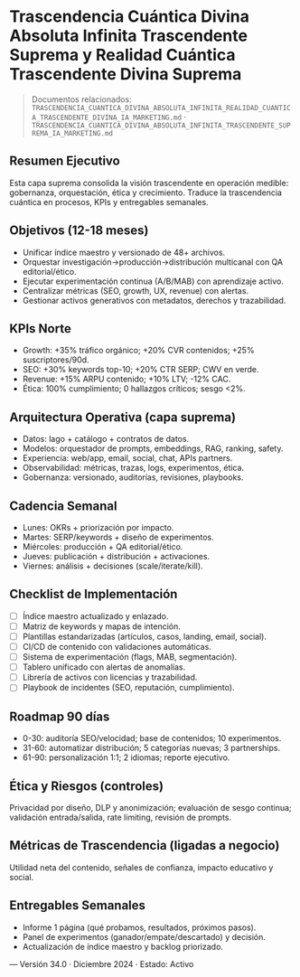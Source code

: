 # Trascendencia Cuántica Divina Absoluta Infinita Trascendente Suprema y Realidad Cuántica Trascendente Divina Suprema

> Documentos relacionados: `TRASCENDENCIA_CUANTICA_DIVINA_ABSOLUTA_INFINITA_REALIDAD_CUANTICA_TRASCENDENTE_DIVINA_IA_MARKETING.md` · `TRASCENDENCIA_CUANTICA_DIVINA_ABSOLUTA_INFINITA_TRASCENDENTE_SUPREMA_IA_MARKETING.md`

## Resumen Ejecutivo
Esta capa suprema consolida la visión trascendente en operación medible: gobernanza, orquestación, ética y crecimiento. Traduce la trascendencia cuántica en procesos, KPIs y entregables semanales.

## Objetivos (12-18 meses)
- Unificar índice maestro y versionado de 48+ archivos.
- Orquestar investigación→producción→distribución multicanal con QA editorial/ético.
- Ejecutar experimentación continua (A/B/MAB) con aprendizaje activo.
- Centralizar métricas (SEO, growth, UX, revenue) con alertas.
- Gestionar activos generativos con metadatos, derechos y trazabilidad.

## KPIs Norte
- Growth: +35% tráfico orgánico; +20% CVR contenidos; +25% suscriptores/90d.
- SEO: +30% keywords top-10; +20% CTR SERP; CWV en verde.
- Revenue: +15% ARPU contenido; +10% LTV; -12% CAC.
- Ética: 100% cumplimiento; 0 hallazgos críticos; sesgo <2%.

## Arquitectura Operativa (capa suprema)
- Datos: lago + catálogo + contratos de datos.
- Modelos: orquestador de prompts, embeddings, RAG, ranking, safety.
- Experiencia: web/app, email, social, chat, APIs partners.
- Observabilidad: métricas, trazas, logs, experimentos, ética.
- Gobernanza: versionado, auditorías, revisiones, playbooks.

## Cadencia Semanal
- Lunes: OKRs + priorización por impacto.
- Martes: SERP/keywords + diseño de experimentos.
- Miércoles: producción + QA editorial/ético.
- Jueves: publicación + distribución + activaciones.
- Viernes: análisis + decisiones (scale/iterate/kill).

## Checklist de Implementación
- [ ] Índice maestro actualizado y enlazado.
- [ ] Matriz de keywords y mapas de intención.
- [ ] Plantillas estandarizadas (artículos, casos, landing, email, social).
- [ ] CI/CD de contenido con validaciones automáticas.
- [ ] Sistema de experimentación (flags, MAB, segmentación).
- [ ] Tablero unificado con alertas de anomalías.
- [ ] Librería de activos con licencias y trazabilidad.
- [ ] Playbook de incidentes (SEO, reputación, cumplimiento).

## Roadmap 90 días
- 0-30: auditoría SEO/velocidad; base de contenidos; 10 experimentos.
- 31-60: automatizar distribución; 5 categorías nuevas; 3 partnerships.
- 61-90: personalización 1:1; 2 idiomas; reporte ejecutivo.

## Ética y Riesgos (controles)
Privacidad por diseño, DLP y anonimización; evaluación de sesgo continua; validación entrada/salida, rate limiting, revisión de prompts.

## Métricas de Trascendencia (ligadas a negocio)
Utilidad neta del contenido, señales de confianza, impacto educativo y social.

## Entregables Semanales
- Informe 1 página (qué probamos, resultados, próximos pasos).
- Panel de experimentos (ganador/empate/descartado) y decisión.
- Actualización de índice maestro y backlog priorizado.

— Versión 34.0 · Diciembre 2024 · Estado: Activo
